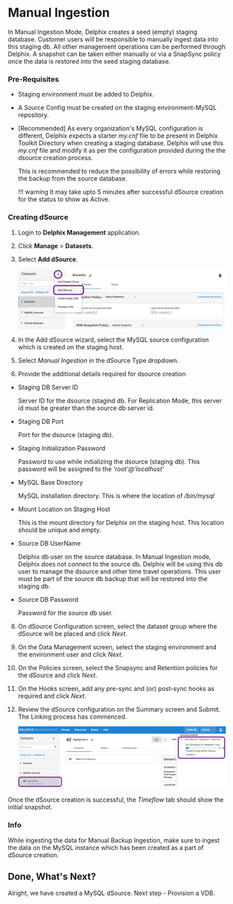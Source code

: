 # Manual Ingestion

In Manual Ingestion Mode, Delphix creates a seed (empty) staging database. 
Customer users will be responsible to manually ingest data into this staging db. 
All other management operations can be performed through Delphix. A snapshot can be taken either manually 
or via a SnapSync policy once the data is restored into the seed staging database. 

### Pre-Requisites

- Staging environment must be added to Delphix.
- A Source Config must be created on the staging environment-MySQL repository.
- <span class="code_title">[Recommended] </span>
  As every  organization's MySQL configuration is different,
  Delphix expects a starter *my.cnf* file to be present in Delphix Toolkit Directory when creating a staging database.
  Delphix will use this *my.cnf* file and modify it as per the configuration provided during the the dsource creation process.

  This is recommended to reduce the possibility of errors while restoring the backup from the source database.

  !!! warning
  It may take upto 5 minutes after successful dSource creation for the status to show as Active.


### Creating dSource

1. Login to **Delphix Management** application.
2. Click **Manage** >  **Datasets**.
3. Select **Add dSource**.

   ![Screenshot](../image/add-dsource.png)


4. In the Add dSource wizard, select the MySQL source configuration which is created on the staging host.
5. Select *Manual Ingestion* in the dSource Type dropdown.
6. Provide the additional details required for dsource creation
  - Staging DB Server ID

    Server ID for the dsource (stagind db. For Replication Mode,
    this server id must be greater than the source db server id.

  - Staging DB Port

    Port for the dsource (staging db).

  - Staging Initialization Password

    Password to use while initializing the dsource (staging db).
    This password will be assigned to the *'root'@'localhost'*

  - MySQL Base Directory

    MySQL installation directory. This is where the location of */bin/mysql*

  - Mount Location on Staging Host

    This is the mount directory for Delphix on the staging host. 
    This location should be unique and empty.

  - Source DB UserName

    Delphix db user on the source database. In Manual Ingestion mode, Delphix does not connect to the source db.
    Delphix will be using this db user to manage the dsource and other time travel operations.
    This user must be part of the source db backup that will be restored into the staging db.

  - Source DB Password

    Password for the source db user.

8. On dSource Configuration screen, select the dataset group where the dSource will be placed and click *Next*.
9. On the Data Management screen, select the staging environment and the environment user and click *Next*.
10. On the Policies screen, select the Snapsync and Retention policies for the dSource and click *Next*.
11. On the Hooks screen, add any pre-sync and (or) post-sync hooks as required and click *Next*.
12. Review the dSource configuration on the Summary screen and Submit. The Linking process has commenced.

    ![Screenshot](../image/dsource-creation.png)


Once the dSource creation is successful, the <span class="code_title">*Timeflow*</span> tab should show the initial snapshot.

### Info
While ingesting the data for Manual Backup Ingestion, make sure to ingest the data on the MySQL instance which has been created as a part of dSource creation.

Done, What's Next?
----------------
Alright, we have created a MySQL dSource. Next step - Provision a VDB.   

